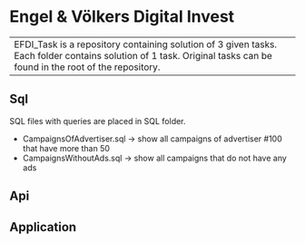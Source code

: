 # Engel & Völkers Digital Invest
<table>
<tr>
<td>
  EFDI_Task is a repository containing solution of 3 given tasks. Each folder contains solution of 1 task.
  Original tasks can be found in the root of the repository.
</td>
</tr>
</table>

## Sql
SQL files with queries are placed in SQL folder.
- CampaignsOfAdvertiser.sql -> show all campaigns of advertiser #100 that have more than 50
- CampaignsWithoutAds.sql -> show all campaigns that do not have any ads

## Api


## Application